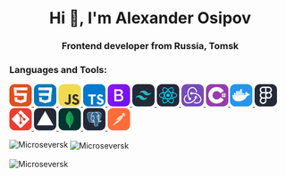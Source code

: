 <h1 align="center">Hi 👋, I'm Alexander Osipov</h1>
<h3 align="center">Frontend developer from Russia, Tomsk</h3>

<h3 align="left">Languages and Tools:</h3>
<p align="left"> 

  <!--HTML--->
  <a href="https://www.w3.org/html/" target="_blank" rel="noreferrer">
    <img src="https://github.com/tandpfun/skill-icons/blob/main/icons/HTML.svg" alt="html5" width="40" height="40"/> 
  </a> 

  <!--CSS--->
  <a href="https://www.w3schools.com/css/" target="_blank" rel="noreferrer">
    <img src="https://github.com/tandpfun/skill-icons/blob/main/icons/CSS.svg" alt="css3" width="40" height="40"/>
  </a>

  <!--Js--->
  <a href="https://developer.mozilla.org/en-US/docs/Web/JavaScript" target="_blank" rel="noreferrer"> 
    <img src="https://github.com/tandpfun/skill-icons/blob/main/icons/JavaScript.svg" alt="javascript" width="40" height="40"/> 
  </a>

   <!--TS--->
  <a href="https://www.typescriptlang.org/" target="_blank" rel="noreferrer">
    <img src="https://github.com/tandpfun/skill-icons/blob/main/icons/TypeScript.svg" alt="typescript" width="40" height="40"/>
  </a>

  <!--Bootstrap--->
  <a href="https://getbootstrap.com" target="_blank" rel="noreferrer"> 
    <img src="https://github.com/tandpfun/skill-icons/blob/main/icons/Bootstrap.svg" alt="bootstrap" width="40" height="40"/> 
  </a>

  <!--Tailwind--->
  <a href="https://tailwindcss.com/" target="_blank" rel="noreferrer">
    <img src="https://github.com/tandpfun/skill-icons/blob/main/icons/TailwindCSS-Dark.svg" alt="tailwind" width="40" height="40"/>
  </a>

  <!--React--->
  <a href="https://reactjs.org/" target="_blank" rel="noreferrer">
    <img src="https://github.com/tandpfun/skill-icons/blob/main/icons/React-Dark.svg" alt="react" width="40" height="40"/> 
  </a>

  <!--Redux--->
  <a href="https://redux.js.org" target="_blank" rel="noreferrer"> 
    <img src="https://github.com/tandpfun/skill-icons/blob/main/icons/Redux.svg" alt="redux" width="40" height="40"/>
  </a>

  <!--C#--->
  <a href="https://www.w3schools.com/cs/" target="_blank" rel="noreferrer">
    <img src="https://github.com/tandpfun/skill-icons/blob/main/icons/CS.svg" alt="csharp" width="40" height="40"/>
  </a>

  

  <!--Docker--->
  <a href="https://www.docker.com/" target="_blank" rel="noreferrer">
    <img src="https://github.com/tandpfun/skill-icons/blob/main/icons/Docker.svg" alt="docker" width="40" height="40"/>
  </a>

  <!--Figma--->
  <a href="https://www.figma.com/" target="_blank" rel="noreferrer">
    <img src="https://github.com/tandpfun/skill-icons/blob/main/icons/Figma-Dark.svg" alt="figma" width="40" height="40"/>
  </a>

  <!--Git--->
  <a href="https://git-scm.com/" target="_blank" rel="noreferrer">
    <img src="https://github.com/tandpfun/skill-icons/blob/main/icons/Git.svg" alt="git" width="40" height="40"/>
  </a>

  <!--Vercel--->
  <a href="https://vercel.com/" target="_blank" rel="noreferrer">
    <img src="https://github.com/tandpfun/skill-icons/blob/main/icons/Vercel-Dark.svg" alt="vercel" width="40" height="40"/>
  </a>

  <!--mongoDB--->
  <a href="https://www.mongodb.com/" target="_blank" rel="noreferrer">
    <img src="https://github.com/tandpfun/skill-icons/blob/main/icons/MongoDB.svg" alt="mongodb" width="40" height="40"/>
  </a>

  <!--PostgreSQL--->
  <a href="https://www.postgresql.org" target="_blank" rel="noreferrer">
    <img src="https://github.com/tandpfun/skill-icons/blob/main/icons/PostgreSQL-Dark.svg" alt="postgresql" width="40" height="40"/> 
  </a>

  <!--Postman--->
  <a href="https://postman.com" target="_blank" rel="noreferrer"> 
    <img src="https://github.com/tandpfun/skill-icons/blob/main/icons/Postman.svg" alt="postman" width="40" height="40"/>
  </a>

</p>

<p><img align="left" src="https://github-readme-stats.vercel.app/api/top-langs?username=Microseversk&show_icons=true&locale=en&layout=compact" alt="Microseversk" /></p>

<p>&nbsp;<img align="center" src="https://github-readme-stats.vercel.app/api?username=Microseversk&show_icons=true&locale=en" alt="Microseversk" /></p>

<p><img align="center" src="https://github-readme-streak-stats.herokuapp.com/?user=Microseversk&" alt="Microseversk" /></p>
